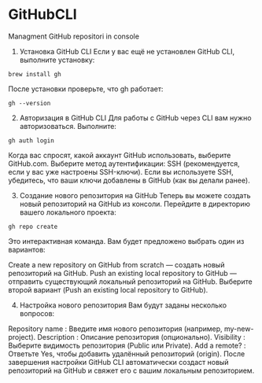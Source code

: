 # GitHubCLI

Managment GitHub repositori in console

1. Установка GitHub CLI
Если у вас ещё не установлен GitHub CLI, выполните установку:

```shell
brew install gh
```

После установки проверьте, что gh работает:

```shell
gh --version
```

2. Авторизация в GitHub CLI
Для работы с GitHub через CLI вам нужно авторизоваться. Выполните:

```shell
gh auth login
```

Когда вас спросят, какой аккаунт GitHub использовать, выберите GitHub.com.
Выберите метод аутентификации: SSH (рекомендуется, если у вас уже настроены SSH-ключи).
Если вы используете SSH, убедитесь, что ваши ключи добавлены в GitHub (как вы делали ранее).

3. Создание нового репозитория на GitHub
Теперь вы можете создать новый репозиторий на GitHub из консоли. Перейдите в директорию вашего локального проекта:

```shell
gh repo create
```

Это интерактивная команда. Вам будет предложено выбрать один из вариантов:

Create a new repository on GitHub from scratch — создать новый репозиторий на GitHub.
Push an existing local repository to GitHub — отправить существующий локальный репозиторий на GitHub.
Выберите второй вариант (Push an existing local repository to GitHub).

4. Настройка нового репозитория
Вам будут заданы несколько вопросов:

Repository name : Введите имя нового репозитория (например, my-new-project).
Description : Описание репозитория (опционально).
Visibility : Выберите видимость репозитория (Public или Private).
Add a remote? : Ответьте Yes, чтобы добавить удалённый репозиторий (origin).
После завершения настройки GitHub CLI автоматически создаст новый репозиторий на GitHub и свяжет его с вашим локальным репозиторием.